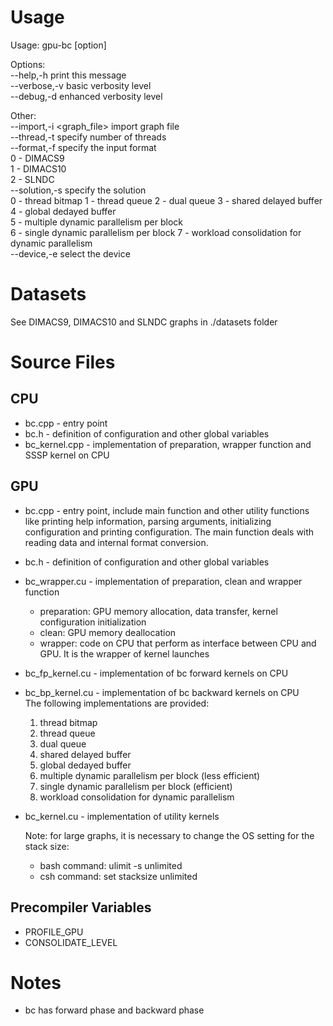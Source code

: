 Usage
=====
Usage: gpu-bc [option]

Options:  
    --help,-h      print this message  
    --verbose,-v   basic verbosity level  
    --debug,-d     enhanced verbosity level

Other:  
    --import,-i <graph_file>           import graph file  
    --thread,-t <number of threads>    specify number of threads  
    --format,-f <number>               specify the input format  
                 0 - DIMACS9  
                 1 - DIMACS10  
                 2 - SLNDC  
    --solution,-s <number>             specify the solution  
                 0 - thread bitmap
                 1 - thread queue
                 2 - dual queue
                 3 - shared delayed buffer  
                 4 - global dedayed buffer  
                 5 - multiple dynamic parallelism per block  
                 6 - single dynamic parallelism per block
                 7 - workload consolidation for dynamic parallelism  
    --device,-e <number>               select the device

Datasets
========
See DIMACS9, DIMACS10 and SLNDC graphs in ./datasets folder

Source Files
============

CPU
---
* bc.cpp - entry point
* bc.h - definition of configuration and other global variables
* bc_kernel.cpp - implementation of preparation, wrapper function and SSSP kernel on CPU

GPU
---
* bc.cpp - entry point, include main function and other utility functions like printing help information, parsing arguments, initializing configuration and printing configuration. The main function deals with reading data and internal format conversion.
* bc.h - definition of configuration and other global variables
* bc_wrapper.cu - implementation of preparation, clean and wrapper function  
  * preparation: GPU memory allocation, data transfer, kernel configuration initialization
  * clean: GPU memory deallocation
  * wrapper: code on CPU that perform as interface between CPU and GPU. It is the wrapper of kernel launches
* bc_fp_kernel.cu - implementation of bc forward kernels on CPU
* bc_bp_kernel.cu - implementation of bc backward kernels on CPU  
  The following implementations are provided:
  1. thread bitmap
  2. thread queue  
  3. dual queue  
  4. shared delayed buffer  
  5. global dedayed buffer  
  6. multiple dynamic parallelism per block (less efficient)
  7. single dynamic parallelism per block (efficient)
  8. workload consolidation for dynamic parallelism
  
* bc_kernel.cu - implementation of utility kernels
  
  Note: for large graphs, it is necessary to change the OS setting for the stack size:
  * bash command: ulimit -s unlimited
  * csh command: set stacksize unlimited

Precompiler Variables  
---------------------
- PROFILE_GPU
- CONSOLIDATE_LEVEL  

Notes
==============
- bc has forward phase and backward phase
